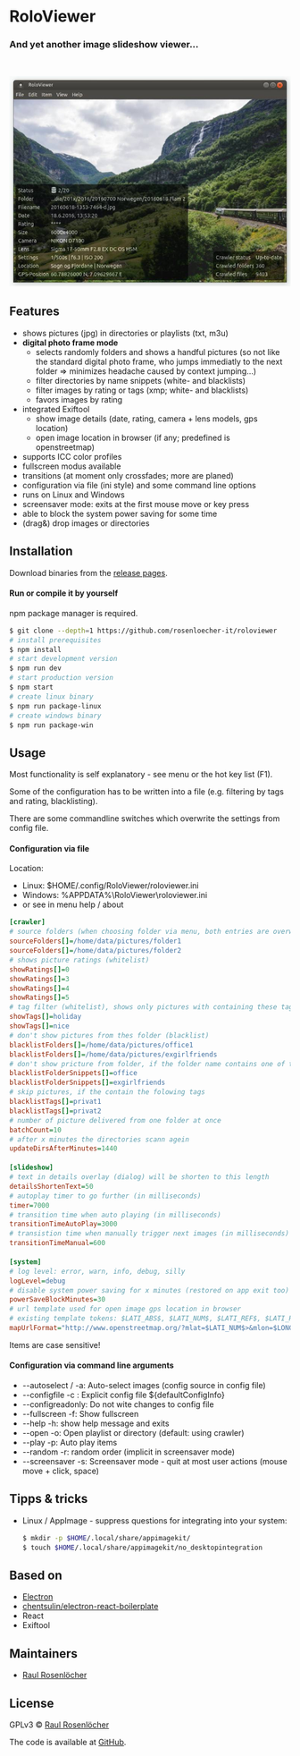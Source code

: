 # RoloViewer

### And yet another image slideshow viewer...

<br/>

![screenshot](./screenshot.jpg)

## Features

- shows pictures (jpg) in directories or playlists (txt, m3u)
- **digital photo frame mode**
    - selects randomly folders and shows a handful pictures
      (so not like the standard digital photo frame, who jumps immediatly to the next folder
      => minimizes headache caused by context jumping...)
    - filter directories by name snippets (white- and blacklists)
    - filter images by rating or tags (xmp; white- and blacklists)
    - favors images by rating
- integrated Exiftool
    - show image details (date, rating, camera + lens models, gps location)
    - open image location in browser (if any; predefined is openstreetmap)
- supports ICC color profiles
- fullscreen modus available
- transitions (at moment only crossfades; more are planed)
- configuration via file (ini style) and some command line options
- runs on Linux and Windows
- screensaver mode: exits at the first mouse move or key press
- able to block the system power saving for some time
- (drag&) drop images or directories


## Installation

Download binaries from the [release pages][releases].


#### Run or compile it by yourself

npm package manager is required.

```bash
$ git clone --depth=1 https://github.com/rosenloecher-it/roloviewer
# install prerequisites
$ npm install
# start development version
$ npm run dev
# start production version
$ npm start
# create linux binary
$ npm run package-linux
# create windows binary
$ npm run package-win
```


## Usage

Most functionality is self explanatory - see menu or the hot key list (F1).

Some of the configuration has to be written into a file (e.g. filtering by tags and rating, blacklisting).

There are some commandline switches which overwrite the settings from config file.


#### Configuration via file

Location:
- Linux: $HOME/.config/RoloViewer/roloviewer.ini
- Windows: %APPDATA%\RoloViewer\roloviewer.ini
- or see in menu help / about

```ini
[crawler]
# source folders (when choosing folder via menu, both entries are overwritten)
sourceFolders[]=/home/data/pictures/folder1
sourceFolders[]=/home/data/pictures/folder2
# shows picture ratings (whitelist)
showRatings[]=0
showRatings[]=3
showRatings[]=4
showRatings[]=5
# tag filter (whitelist), shows only pictures with containing these tags , (be careful!)
showTags[]=holiday
showTags[]=nice
# don't show pictures from thes folder (blacklist)
blacklistFolders[]=/home/data/pictures/office1
blacklistFolders[]=/home/data/pictures/exgirlfriends
# don't show pricture from folder, if the folder name contains one of these text snippets
blacklistFolderSnippets[]=office
blacklistFolderSnippets[]=exgirlfriends
# skip pictures, if the contain the folowing tags
blacklistTags[]=privat1
blacklistTags[]=privat2
# number of picture delivered from one folder at once
batchCount=10
# after x minutes the directories scann agein
updateDirsAfterMinutes=1440

[slideshow]
# text in details overlay (dialog) will be shorten to this length
detailsShortenText=50
# autoplay timer to go further (in milliseconds)
timer=7000
# transition time when auto playing (in milliseconds)
transitionTimeAutoPlay=3000
# transistion time when manually trigger next images (in milliseconds)
transitionTimeManual=600

[system]
# log level: error, warn, info, debug, silly
logLevel=debug
# disable system power saving for x minutes (restored on app exit too)
powerSaveBlockMinutes=30
# url template used for open image gps location in browser
# existing template tokens: $LATI_ABS$, $LATI_NUM$, $LATI_REF$, $LATI_REL$, $LONG_ABS$, $LONG_NUM$, $LONG_REF$, $LONG_REL$
mapUrlFormat="http://www.openstreetmap.org/?mlat=$LATI_NUM$>&mlon=$LONG_NUM$&zoom=15&layers=M"
```

Items are case sensitive!


#### Configuration via command line arguments

- --autoselect / -a: Auto-select images (config source in config file)
- --configfile -c <location>: Explicit config file ${defaultConfigInfo}
- --configreadonly: Do not wite changes to config file
- --fullscreen -f: Show fullscreen
- --help -h: show help message and exits
- --open -o: Open playlist or directory (default: using crawler)
- --play -p: Auto play items
- --random -r: random order (implicit in screensaver mode)
- --screensaver -s: Screensaver mode - quit at most user actions (mouse move + click, space)


## Tipps & tricks

- Linux / AppImage - suppress questions for integrating into your system:

    ```bash
    $ mkdir -p $HOME/.local/share/appimagekit/
    $ touch $HOME/.local/share/appimagekit/no_desktopintegration
    ```


## Based on

- [Electron](http://electron.atom.io/)
- [chentsulin/electron-react-boilerplate](https://github.com/chentsulin/electron-react-boilerplate)
- React
- Exiftool


## Maintainers

- [Raul Rosenlöcher](https://github.com/rosenloecher-it)


## License

GPLv3 © [Raul Rosenlöcher](https://github.com/rosenloecher-it)

The code is available at [GitHub][home].


[home]: https://github.com/rosenloecher-it/roloviewer
[releases]: https://github.com/rosenloecher-it/roloviewer/releases
